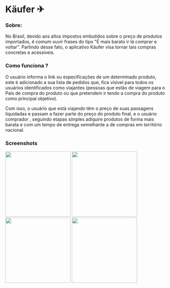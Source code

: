 # Käufer ✈

### Sobre:
No Brasil, devido aos altos impostos embutidos sobre o preço de produtos importados, é comum ouvir frases do tipo "É mais barato ir lá comprar e voltar". Partindo desse fato,
o aplicativo Käufer visa tornar tais compras concretas e acessíveis. 

### Como funciona ?

O usuário informa o link ou  especificações de um determinado produto, este é adicionado  a sua lista de pedidos 
que, fica visível para todos os usuários identificados como viajantes (pessoas que estão de viagem para o País de compra do produto ou que pretendem ir tendo a compra do produto
como principal objetivo). </p> Com isso, o usuário que está viajando têm o preço de suas passagens liquidadas e passam a fazer parte do preço do produto final, e o usuário comprador
, seguindo etapas simples adiquire produtos de forma mais barata e com um tempo de entrega semelhante a de compras em território nacional.

### Screenshots

<p float="left">
  <img src="https://i.imgur.com/ru1Ymrf.jpeg" width="205" />
  <img src="https://i.imgur.com/l66vSZX.jpeg" width="205" />
  <img src="https://i.imgur.com/peyejlY.jpeg" width="205" />
  <img src="https://i.imgur.com/mWpNbiB.jpeg" width="205" />
</p>

